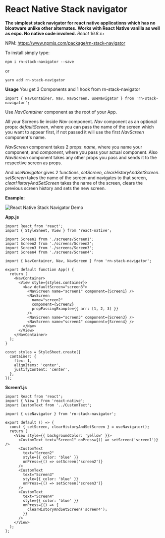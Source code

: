 # React Native Stack navigator

**The simplest stack navigator for react native applications which has no bloatware unlike other alternates.**
**Works with React Native vanilla as well as expo. No native code involved.**
_React 16.8.x+_

NPM: https://www.npmjs.com/package/rn-stack-navigator

To install simply type:

```
npm i rn-stack-navigator --save
```

or

```
yarn add rn-stack-navigator
```

**Usage**
You get 3 Components and 1 hook from rn-stack-navigator

```
import { NavContainer, Nav, NavScreen, useNavigator } from 'rn-stack-navigator';
```

Use _NavContainer_ component as the root of your App.

All your Screens lie inside _Nav_ component.
_Nav_ component as an optional props: _defaultScreen_, where you can pass the name of the screen which you want to appear first, if not passed it will use the first _NavScreen_ component's name.

_NavScreen_ component takes 2 props: _name_, where you name your component, and _component_, where you pass your actual component.
Also _NavScreen_ component takes any other props you pass and sends it to the respective screen as props.

And _useNavigator_ gives 2 functions, _setScreen_, _clearHistoryAndSetScreen_.
_setScreen_ takes the name of the screen and navigates to that screen, _clearHistoryAndSetScreen_ takes the name of the screen, clears the previous screen history and sets the new screen.

**Example:**

![React Native Stack Navigator Demo](https://user-images.githubusercontent.com/14572393/79987505-227bfd00-84cb-11ea-8709-899bb90a0c26.gif)

**App.js**

```
import React from 'react';
import { StyleSheet, View } from 'react-native';

import Screen1 from './screens/Screen1';
import Screen2 from './screens/Screen2';
import Screen3 from './screens/Screen3';
import Screen4 from './screens/Screen4';

import { NavContainer, Nav, NavScreen } from 'rn-stack-navigator';

export default function App() {
  return (
    <NavContainer>
      <View style={styles.container}>
        <Nav defaultScreen="screen3">
          <NavScreen name="screen1" component={Screen1} />
          <NavScreen
            name="screen2"
            component={Screen2}
            propPassingExample={{ arr: [1, 2, 3] }}
          />
          <NavScreen name="screen3" component={Screen3} />
          <NavScreen name="screen4" component={Screen4} />
        </Nav>
      </View>
    </NavContainer>
  );
}

const styles = StyleSheet.create({
  container: {
    flex: 1,
    alignItems: 'center',
    justifyContent: 'center',
  },
});

```

**Screen1.js**

```
import React from 'react';
import { View } from 'react-native';
import CustomText from '../CustomText';

import { useNavigator } from 'rn-stack-navigator';

export default () => {
  const { setScreen, clearHistoryAndSetScreen } = useNavigator();
  return (
    <View style={{ backgroundColor: 'yellow' }}>
      <CustomText text="Screen1" onPress={() => setScreen('screen1')} />
      <CustomText
        text="Screen2"
        style={{ color: 'blue' }}
        onPress={() => setScreen('screen2')}
      />
      <CustomText
        text="Screen3"
        style={{ color: 'blue' }}
        onPress={() => setScreen('screen3')}
      />
      <CustomText
        text="Screen4"
        style={{ color: 'blue' }}
        onPress={() => {
          clearHistoryAndSetScreen('screen4');
        }}
      />
    </View>
  );
};
```
